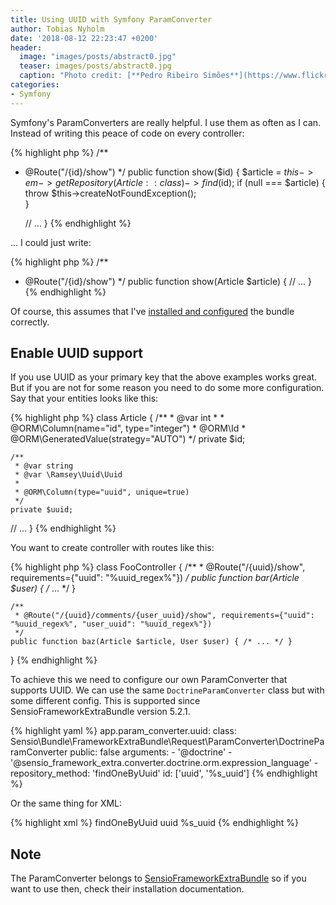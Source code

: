 ```yaml
---
title: Using UUID with Symfony ParamConverter
author: Tobias Nyholm
date: '2018-08-12 22:23:47 +0200'
header:
  image: "images/posts/abstract0.jpg"
  teaser: images/posts/abstract0.jpg
  caption: "Photo credit: [**Pedro Ribeiro Simões**](https://www.flickr.com/photos/pedrosimoes7/)"
categories:
- Symfony
---
```


Symfony's ParamConverters are really helpful. I use them as often as I can. Instead of
writing this peace of code on every controller:

{% highlight php %}
/**
 * @Route("/{id}/show")
 */
public function show($id)
{
    $article = $this->em->getRepository(Article::class)->find($id);
    if (null === $article) {
        throw $this->createNotFoundException();    
    }
    
    // ... 
}
{% endhighlight %}

... I could just write: 

{% highlight php %}
/**
 * @Route("/{id}/show")
 */
public function show(Article $article)
{
    // ... 
}
{% endhighlight %}

Of course, this assumes that I've [installed and configured](https://symfony.com/doc/current/bundles/SensioFrameworkExtraBundle/index.html) 
the bundle correctly.  

## Enable UUID support

If you use UUID as your primary key that the above examples works great. But if 
you are not for some reason you need to do some more configuration. Say that your
entities looks like this: 

{% highlight php %}
class Article
{
    /**
     * @var int
     *
     * @ORM\Column(name="id", type="integer")
     * @ORM\Id
     * @ORM\GeneratedValue(strategy="AUTO")
     */
    private $id;

    /**
     * @var string
     * @var \Ramsey\Uuid\Uuid
     *
     * @ORM\Column(type="uuid", unique=true)
     */
    private $uuid;
   // ...
}
{% endhighlight %}

You want to create controller with routes like this:

{% highlight php %}
class FooController
{
    /**
     * @Route("/{uuid}/show", requirements={"uuid": "%uuid_regex%"})
     */
    public function bar(Article $user) { /* ... */ }


    /**
     * @Route("/{uuid}/comments/{user_uuid}/show", requirements={"uuid": "%uuid_regex%", "user_uuid": "%uuid_regex%"})
     */
    public function baz(Article $article, User $user) { /* ... */ }
}
{% endhighlight %}

To achieve this we need to configure our own ParamConverter that supports UUID. 
We can use the same `DoctrineParamConverter` class but with some different config. 
This is supported since SensioFrameworkExtraBundle version 5.2.1.

{% highlight yaml %}
app.param_converter.uuid: 
    class: Sensio\Bundle\FrameworkExtraBundle\Request\ParamConverter\DoctrineParamConverter
    public: false
    arguments: 
        - '@doctrine'
        - '@sensio_framework_extra.converter.doctrine.orm.expression_language'
        - 
            repository_method: 'findOneByUuid'
            id: ['uuid', '%s_uuid']
{% endhighlight %}

Or the same thing for XML:

{% highlight xml %}
<service id="app.param_converter.uuid" class="Sensio\Bundle\FrameworkExtraBundle\Request\ParamConverter\DoctrineParamConverter" public="false">
    <tag name="request.param_converter" converter="doctrine.orm.uuid" />
    <argument type="service" id="doctrine" on-invalid="ignore" />
    <argument type="service" id="sensio_framework_extra.converter.doctrine.orm.expression_language" on-invalid="null" />
    <argument type="collection">
        <argument key="repository_method">findOneByUuid</argument>
        <argument key="id" type="collection">
            <argument>uuid</argument>
            <argument>%s_uuid</argument>
        </argument>
    </argument>
</service>
{% endhighlight %}

## Note

The ParamConverter belongs to [SensioFrameworkExtraBundle](https://github.com/sensiolabs/SensioFrameworkExtraBundle)
so if you want to use then, check their installation documentation. 

